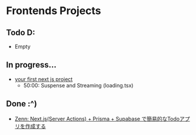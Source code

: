 # Frontends Projects

## Todo D:

- Empty

## In progress...

- [your first next js project](https://www.youtube.com/watch?v=y7JCnfbETPs)
  - 50:00: Suspense and Streaming (loading.tsx)

## Done :^)

- [Zenn: Next.js(Server Actions) + Prisma + Supabase で簡易的なTodoアプリを作成する](https://zenn.dev/mytty/articles/197cda8654ec6c)

